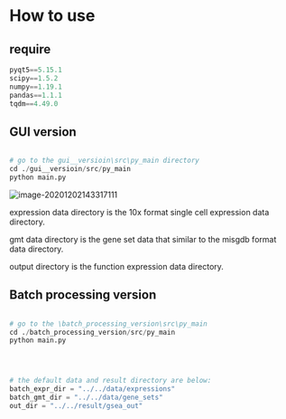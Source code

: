 # How to use

## require

```python
pyqt5==5.15.1
scipy==1.5.2
numpy==1.19.1
pandas==1.1.1
tqdm==4.49.0
```



## GUI version

```python

# go to the gui__versioin\src\py_main directory
cd ./gui__versioin/src/py_main
python main.py


```



![image-20201202143317111](。/image-20201202143317111.png)



expression data directory is the 10x format single cell expression data directory.

gmt data directory is the gene set data that similar to the misgdb format data directory.

output directory is the function expression data directory.





## Batch processing version



```python

# go to the \batch_processing_version\src\py_main
cd ./batch_processing_version/src/py_main
python main.py




# the default data and result directory are below:
batch_expr_dir = "../../data/expressions"
batch_gmt_dir = "../../data/gene_sets"
out_dir = "../../result/gsea_out"


```









